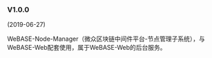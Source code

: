 ### V1.0.0

(2019-06-27)

WeBASE-Node-Manager（微众区块链中间件平台-节点管理子系统），与WeBASE-Web配套使用，属于WeBASE-Web的后台服务。
